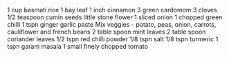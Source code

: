 1 cup basmati rice
1 bay leaf
1 inch cinnamon
3 green cardomom
3 cloves
1/2 teaspoon cumin seeds
little stone flower
1 sliced onion
1 chopped green chilli
1 tspn ginger garlic paste
Mix veggies - potato, peas, onion, carrots, cauliflower and french beans
2 table spoon mint leaves
2 table spoon coriander leaves
1/2 tspn red chilli powder
1/8 tspn salt
1/8 tspn turmeric
1 tspn garam masala
1 small finely chopped tomato